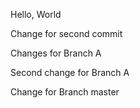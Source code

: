 Hello, World


Change for second commit


Changes for Branch A


Second change for Branch A


Change for Branch master